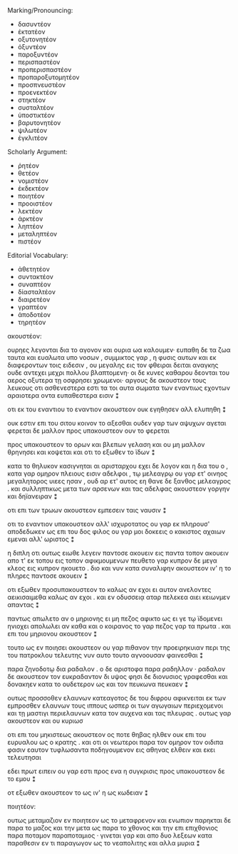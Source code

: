 Marking/Pronouncing:

* δασυντέον
* ἐκτατέον
* οξυτονητέον
* ὀξυντέον
* παροξυντέον
* περισπαστέον
* προπερισπαστέον
* προπαροξυτομητέον
* προσπνευστέον
* προενεκτέον
* στηκτέον
* συσταλτέον
* ὑποστικτέον
* βαρυτονητέον
* ψιλωτέον
* ἐγκλιτέον

Scholarly Argument:

* ῥητέον
* θετέον
* νομιστέον
* ἐκδεκτέον
* ποιητέον
* προοιστέον
* λεκτέον
* ἀρκτέον
* ληπτέον
* μεταληπτέον
* πιστέον

Editorial Vocabulary:

* ἀθετητέον
* συντακτέον
* συναπτέον
* δίασταλτέον
* διαιρετέον
* γραπτέον
* ἀποδοτέον
* τηρητέον

ακουστέον:

ουρηες λεγονται δια το αγονον και ουρια ωα καλουμεν· ευπαθη δε τα ζωα ταυτα και ευαλωτα υπο νοσων , συμμικτος γαρ , η φυσις αυτων και εκ διαφεροντων τοις ειδεσιν , ου μεγαλης εις τον φθειραι δειται αναγκης ουδε αντεχει μεχρι πολλου βλαπτομενη· οι δε κυνες καθαρου δεονται του αερος οξυτερα τῃ οσφρησει χρωμενοι· αργους δε ακουστεον τους λευκους οτι ασθενεστερα εστι τα τοι αυτα σωματα των εναντιως εχοντων αραιοτερα οντα ευπαθεστερα εισιν ⁑

οτι εκ του εναντιου το εναντιον ακουστεον ουκ εγηθησεν αλλ ελυπηθη ⁑

ουκ εστιν επι του σιτου κοινον το αξεσθαι ουδεν γαρ των αψυχων αγεται φερεται δε μαλλον προς υπακουστεον ουν το φερεται

προς υπακουστεον το ορων και βλεπων γελαση και ου μη μαλλον θρηνησει και κοψεται και οτι το εξωθεν το ϊδων ⁑

κατα το θηλυκον κασιγνηται αι αρισταρχου εχει δε λογον και η δια του ο , κατα γαρ ομηρον πλειους εισιν αδελφοι , τῳ μελεαγρῳ ου γαρ ετ' οινηος μεγαλητορος υιεες ησαν , ουδ αρ ετ' αυτος εη θανε δε ξανθος μελεαγρος . και συλληπτικως μετα των αρσενων και τας αδελφας ακουστεον γοργην και δηϊανειραν ⁑

οτι επι των τρωων ακουστεον εμπεσειν ταις ναυσιν ⁑

οτι το εναντιον υπακουστεον αλλ' ισχυροτατος ου γαρ εκ πληρουσ' αποδεδωκεν ως επι του δος φιλος ου γαρ μοι δοκεεις ο κακιστος αχαιων εμεναι αλλ' ωριστος ⁑

η διπλη οτι ουτως ειωθε λεγειν παντοσε ακουειν εις παντα τοπον ακουειν απο τ' εκ τοπου εις τοπον αφικμουμενων πευθετο γαρ κυπρον δε μεγα κλεος εις κυπρον ηκουετο . διο και νυν κατα συναλιφην ακουστεον ιν' η το πληρες παντοσε ακουειν ⁑

οτι εξωθεν προσυπακουστεον το καλως αν εχοι ει αυτον ανελοντες αεικισαιμεθα καλως αν εχοι . και εν οδυσσειᾳ αταρ πελεκεα αιει κειωνμεν απαντας ⁑

παντως απωλετο αν ο μηριονης ει μη πεζος αφικτο ως ει γε τῳ ϊδομενει ηνιοχει απολωλει αν καθα και ο κοιρανος το γαρ πεζος γαρ τα πρωτα . και επι του μηριονου ακουστεον ⁑

τουτο ως εν ποιησει ακουστεον ου γαρ πιθανον την προειρηκυιαν περι της του πατροκλου τελευτης νυν αυτο τουτο αγνοουσαν φαινεσθαι ⁑

παρα ζηνοδοτῳ δια ραδαλον . ο δε αριστοφα παρα ραδηλλον · ραδαλον δε ακουστεον τον ευκραδαντον δι υψος φησι δε διονυσιος γραφεσθαι και δονακηεν κατα το ουδετερον ως και τον πευκωνα πευκαεν ⁑

ουτως προσσοθεν ελαυνων κατεαγοτος δε του διφρου αφικνειται εκ των εμπροσθεν ελαυνων τους ιππους ωσπερ οι των αγωγαιων περιεχομενοι και τῃ μαστιγι περιελαυνων κατα τον αυχενα και τας πλευρας . ουτως γαρ ακουστεον και ου κυριωσ

οτι επι του μηκιστεως ακουστεον ος ποτε θηβας ηλθεν ουκ επι του ευρυαλου ως ο κρατης . και οτι οι νεωτεροι παρα τον ομηρον τον οιδιπα φασιν εαυτον τυφλωσαντα ποδηγουμενον εις αθηνας ελθειν και εκει τελευτησαι

εδει πρωτ ειπειν ου γαρ εστι προς ενα η συγκρισις προς υπακουστεον δε το εμου ⁑

οτ εξωθεν ακουστεον το ως ιν' η ως κωδειαν ⁑

ποιητέον:

ουτως μεταμαζιον εν ποιητεον ως το μεταφρενον και ενωπιον παρηκται δε παρα το μαζος και την μετα ως παρα το χθονος και την επι επιχθονιος παρα ποταμον παραποταμιος · γινεται γαρ και απο δυο λεξεων κατα παραθεσιν εν τι παραγωγον ως το νεαπολιτης και αλλα μυρια ⁑
